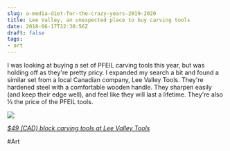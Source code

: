 ```yaml
---
slug: a-media-diet-for-the-crazy-years-2019-2020
title: Lee Valley, an unexpected place to buy carving tools
date: 2018-06-17T22:30:56Z
draft: false
tags:
- art
---
```


I was looking at buying a set of PFEIL carving tools this year, but was holding off as they're pretty pricy. I expanded my search a bit and found a similar set from a local Canadian company, Lee Valley Tools. They're hardened steel with a comfortable wooden handle. They sharpen easily (and keep their edge well), and feel like they will last a lifetime. They're also ⅓ the price of the PFEIL tools.

![](https://images.warpedvisions.org/2018/11/IMG_1449.jpeg)

*[$49 (CAD) block carving tools at Lee Valley Tools](http://www.leevalley.com/us/wood/page.aspx?p=31106&cat=43332,43334&ap=1)*

#Art
